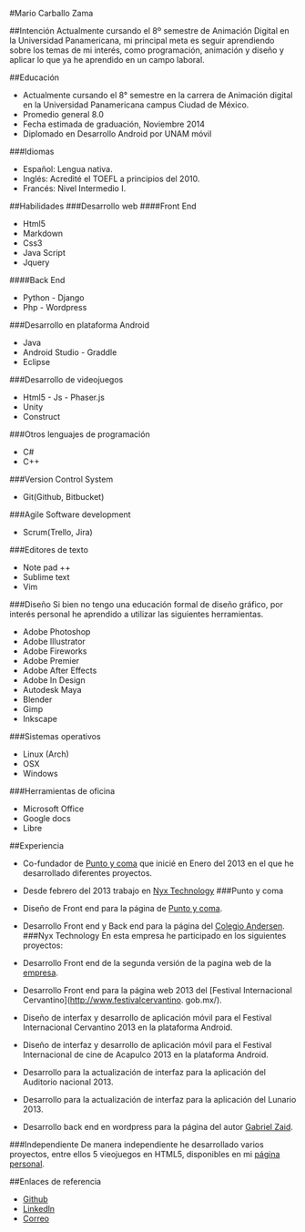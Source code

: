 #Mario Carballo Zama##IntenciónActualmente cursando el 8º semestre de Animación Digital en la Universidad Panamericana, mi principal meta es seguir aprendiendo sobre los temas de mi interés, como programación, animación y diseño y aplicar lo que ya he aprendido en un campo laboral.##Educación- Actualmente cursando el 8° semestre en la carrera de Animación digital en la Universidad Panamericana campus Ciudad de México.- Promedio general 8.0- Fecha estimada de graduación, Noviembre 2014- Diplomado en Desarrollo Android por UNAM móvil###Idiomas- Español: Lengua nativa.- Inglés: Acredité el TOEFL a principios del 2010.- Francés: Nivel Intermedio I.##Habilidades###Desarrollo web####Front End- Html5- Markdown- Css3 - Java Script- Jquery####Back End- Python - Django- Php - Wordpress###Desarrollo en plataforma Android- Java- Android Studio -  Graddle- Eclipse###Desarrollo de videojuegos- Html5 - Js - Phaser.js- Unity- Construct###Otros lenguajes de programación- C#- C++###Version Control System- Git(Github, Bitbucket)###Agile Software development- Scrum(Trello, Jira)###Editores de texto- Note pad ++- Sublime text- Vim###DiseñoSi bien no tengo una educación formal de diseño gráfico, por interés personal he aprendido a utilizar las siguientes herramientas.- Adobe Photoshop- Adobe Illustrator- Adobe Fireworks- Adobe Premier- Adobe After Effects- Adobe In Design- Autodesk Maya- Blender- Gimp- Inkscape###Sistemas operativos- Linux (Arch)- OSX- Windows###Herramientas de oficina- Microsoft Office- Google docs- Libre ##Experiencia- Co-fundador de [Punto y coma](http://puntoycoma.mx/) que inicié en Enero del 2013 en el que he desarrollado diferentes proyectos.- Desde febrero del 2013 trabajo en [Nyx Technology](http://www.nyxtechnology.com/)###Punto y coma - Diseño de Front end para la página de [Punto y coma](http://puntoycoma.mx/).- Desarrollo Front end y Back end para la página del [Colegio Andersen](http://colegioandersen.edu.mx/).###Nyx TechnologyEn esta empresa he participado en los siguientes proyectos:- Desarrollo Front end de la  segunda versión de la pagina web de la [empresa](http://www.nyxtechnology.com/).- Desarrollo Front end para la página web 2013 del [Festival Internacional Cervantino](http://www.festivalcervantino.    gob.mx/).- Diseño de interfax y desarrollo de aplicación móvil para el Festival Internacional Cervantino 2013 en la plataforma     Android.- Diseño de interfaz y desarrollo de aplicación móvil para el Festival Internacional de cine de Acapulco 2013 en la plataforma Android.- Desarrollo para la actualización de interfaz para la aplicación del Auditorio nacional 2013.- Desarrollo para la actualización de interfaz para la aplicación del Lunario 2013.- Desarrollo back end en wordpress para la página del autor [Gabriel Zaid](http://gabrielzaid.com/).###IndependienteDe manera independiente he desarrollado varios proyectos, entre ellos 5 vieojuegos en HTML5, disponibles en mi [página personal](http://www.arlefreak.com/).##Enlaces de referencia- [Github](https://github.com/Arlefreak)- [Linkedln](http://lnkd.in/99e6bA)- [Correo](arlefreak@gmail.com)